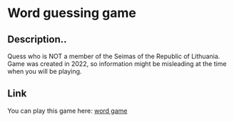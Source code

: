 # Word guessing game

## Description..
Quess who is NOT a member of the Seimas of the Republic of Lithuania. Game was created in 2022, so information might be misleading at the
 time when you will be playing.

## Link
You can play this game here: [word game](https://niseme.github.io/17-car-racing/)